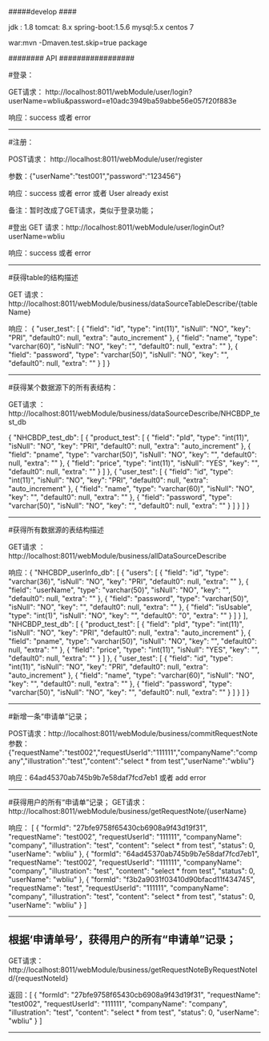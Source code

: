 

#####develop ####

jdk : 1.8
tomcat: 8.x
spring-boot:1.5.6
mysql:5.x
centos 7


war:mvn -Dmaven.test.skip=true package










########   API #################

#登录：

 GET请求： http://localhost:8011/webModule/user/login?userName=wbliu&password=e10adc3949ba59abbe56e057f20f883e

 响应：success 或者 error
   
   
 -----------------------------------------
 

#注册：
  
 POST请求： http://localhost:8011/webModule/user/register
 
 参数：{"userName":"test001","password":"123456"}
 
 响应：success 或者 error 或者 User already exist


备注：暂时改成了GET请求，类似于登录功能；



#登出
GET 请求：http://localhost:8011/webModule/user/loginOut?userName=wbliu

响应：success 或者 error


-------------------------------------------
#获得table的结构描述

GET 请求：http://localhost:8011/webModule/business/dataSourceTableDescribe/{tableName}

响应：
  {
      "user_test": [
          {
              "field": "id",
              "type": "int(11)",
              "isNull": "NO",
              "key": "PRI",
              "default0": null,
              "extra": "auto_increment"
          },
          {
              "field": "name",
              "type": "varchar(60)",
              "isNull": "NO",
              "key": "",
              "default0": null,
              "extra": ""
          },
          {
              "field": "password",
              "type": "varchar(50)",
              "isNull": "NO",
              "key": "",
              "default0": null,
              "extra": ""
          }
      ]
  }



-------------------------------------------


#获得某个数据源下的所有表结构：
 
GET请求 ：http://localhost:8011/webModule/business/dataSourceDescribe/NHCBDP_test_db
 
 
 {
    "NHCBDP_test_db": [
        {
            "product_test": [
                {
                    "field": "pId",
                    "type": "int(11)",
                    "isNull": "NO",
                    "key": "PRI",
                    "default0": null,
                    "extra": "auto_increment"
                },
                {
                    "field": "pname",
                    "type": "varchar(50)",
                    "isNull": "NO",
                    "key": "",
                    "default0": null,
                    "extra": ""
                },
                {
                    "field": "price",
                    "type": "int(11)",
                    "isNull": "YES",
                    "key": "",
                    "default0": null,
                    "extra": ""
                }
            ]
        },
        {
            "user_test": [
                {
                    "field": "id",
                    "type": "int(11)",
                    "isNull": "NO",
                    "key": "PRI",
                    "default0": null,
                    "extra": "auto_increment"
                },
                {
                    "field": "name",
                    "type": "varchar(60)",
                    "isNull": "NO",
                    "key": "",
                    "default0": null,
                    "extra": ""
                },
                {
                    "field": "password",
                    "type": "varchar(50)",
                    "isNull": "NO",
                    "key": "",
                    "default0": null,
                    "extra": ""
                }
            ]
        }
    ]
}


------------------------------------------------------

#获得所有数据源的表结构描述

GET请求 ：http://localhost:8011/webModule/business/allDataSourceDescribe


响应：{
    "NHCBDP_userInfo_db": [
        {
            "users": [
                {
                    "field": "id",
                    "type": "varchar(36)",
                    "isNull": "NO",
                    "key": "PRI",
                    "default0": null,
                    "extra": ""
                },
                {
                    "field": "userName",
                    "type": "varchar(50)",
                    "isNull": "NO",
                    "key": "",
                    "default0": null,
                    "extra": ""
                },
                {
                    "field": "password",
                    "type": "varchar(50)",
                    "isNull": "NO",
                    "key": "",
                    "default0": null,
                    "extra": ""
                },
                {
                    "field": "isUsable",
                    "type": "int(1)",
                    "isNull": "NO",
                    "key": "",
                    "default0": "0",
                    "extra": ""
                }
            ]
        }
    ],
    "NHCBDP_test_db": [
        {
            "product_test": [
                {
                    "field": "pId",
                    "type": "int(11)",
                    "isNull": "NO",
                    "key": "PRI",
                    "default0": null,
                    "extra": "auto_increment"
                },
                {
                    "field": "pname",
                    "type": "varchar(50)",
                    "isNull": "NO",
                    "key": "",
                    "default0": null,
                    "extra": ""
                },
                {
                    "field": "price",
                    "type": "int(11)",
                    "isNull": "YES",
                    "key": "",
                    "default0": null,
                    "extra": ""
                }
            ]
        },
        {
            "user_test": [
                {
                    "field": "id",
                    "type": "int(11)",
                    "isNull": "NO",
                    "key": "PRI",
                    "default0": null,
                    "extra": "auto_increment"
                },
                {
                    "field": "name",
                    "type": "varchar(60)",
                    "isNull": "NO",
                    "key": "",
                    "default0": null,
                    "extra": ""
                },
                {
                    "field": "password",
                    "type": "varchar(50)",
                    "isNull": "NO",
                    "key": "",
                    "default0": null,
                    "extra": ""
                }
            ]
        }
    ]
}

------------------------------------------

#新增一条“申请单”记录；

POST请求：http://localhost:8011/webModule/business/commitRequestNote
参数：{"requestName":"test002","requestUserId":"111111","companyName":"company","illustration":"test","content":"select * from test","userName":"wbliu"}

响应：64ad45370ab745b9b7e58daf7fcd7eb1   或者 add error


------------------------------------
#获得用户的所有“申请单”记录；
GET请求：http://localhost:8011/webModule/business/getRequestNote/{userName}

响应：
[
    {
        "formId": "27bfe9758f65430cb6908a9f43d19f31",
        "requestName": "test002",
        "requestUserId": "111111",
        "companyName": "company",
        "illustration": "test",
        "content": "select * from test",
        "status": 0,
        "userName": "wbliu"
    },
    {
        "formId": "64ad45370ab745b9b7e58daf7fcd7eb1",
        "requestName": "test002",
        "requestUserId": "111111",
        "companyName": "company",
        "illustration": "test",
        "content": "select * from test",
        "status": 0,
        "userName": "wbliu"
    },
    {
        "formId": "f3b2a9031f03410d90bfacd11f434745",
        "requestName": "test",
        "requestUserId": "111111",
        "companyName": "company",
        "illustration": "test",
        "content": "select * from test",
        "status": 0,
        "userName": "wbliu"
    }
]

-------------------------------------------------

## 根据‘申请单号’，获得用户的所有“申请单”记录；

GET请求：http://localhost:8011/webModule/business/getRequestNoteByRequestNoteId/{requestNoteId}

返回：[
       {
           "formId": "27bfe9758f65430cb6908a9f43d19f31",
           "requestName": "test002",
           "requestUserId": "111111",
           "companyName": "company",
           "illustration": "test",
           "content": "select * from test",
           "status": 0,
           "userName": "wbliu"
       }
   ]

---------------------------------------------------------